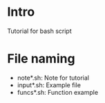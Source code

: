 # Intro
Tutorial for bash script

# File naming
- note*.sh: Note for tutorial
- input*.sh: Example file
- funcs*.sh: Function example
